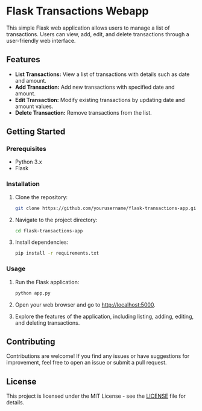 # Flask Transactions Webapp

This simple Flask web application allows users to manage a list of transactions. Users can view, add, edit, and delete transactions through a user-friendly web interface.

## Features

- **List Transactions:** View a list of transactions with details such as date and amount.
- **Add Transaction:** Add new transactions with specified date and amount.
- **Edit Transaction:** Modify existing transactions by updating date and amount values.
- **Delete Transaction:** Remove transactions from the list.

## Getting Started

### Prerequisites

- Python 3.x
- Flask

### Installation

1. Clone the repository:

    ```bash
    git clone https://github.com/yourusername/flask-transactions-app.git
    ```

2. Navigate to the project directory:

    ```bash
    cd flask-transactions-app
    ```

3. Install dependencies:

    ```bash
    pip install -r requirements.txt
    ```

### Usage

1. Run the Flask application:

    ```bash
    python app.py
    ```

2. Open your web browser and go to [http://localhost:5000](http://localhost:5000).

3. Explore the features of the application, including listing, adding, editing, and deleting transactions.

## Contributing

Contributions are welcome! If you find any issues or have suggestions for improvement, feel free to open an issue or submit a pull request.

## License

This project is licensed under the MIT License - see the [LICENSE](LICENSE) file for details.

